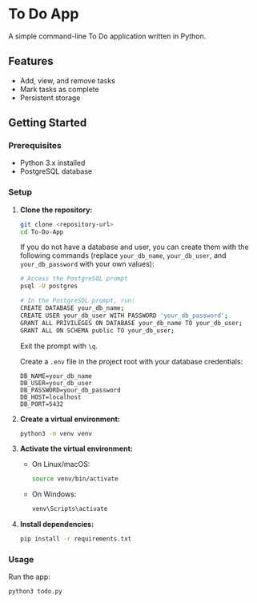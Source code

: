 # To Do App

A simple command-line To Do application written in Python.

## Features

- Add, view, and remove tasks
- Mark tasks as complete
- Persistent storage

## Getting Started

### Prerequisites

- Python 3.x installed
- PostgreSQL database

### Setup

1. **Clone the repository:**
    ```bash
    git clone <repository-url>
    cd To-Do-App
    ```

    If you do not have a database and user, you can create them with the following commands (replace `your_db_name`, `your_db_user`, and `your_db_password` with your own values):
    
    ```bash
    # Access the PostgreSQL prompt
    psql -U postgres

    # In the PostgreSQL prompt, run:
    CREATE DATABASE your_db_name;
    CREATE USER your_db_user WITH PASSWORD 'your_db_password';
    GRANT ALL PRIVILEGES ON DATABASE your_db_name TO your_db_user;
    GRANT ALL ON SCHEMA public TO your_db_user;
    ```

    Exit the prompt with `\q`.
    
    Create a `.env` file in the project root with your database credentials:
    ```
    DB_NAME=your_db_name
    DB_USER=your_db_user
    DB_PASSWORD=your_db_password
    DB_HOST=localhost
    DB_PORT=5432
    ```

2. **Create a virtual environment:**
    ```bash
    python3 -m venv venv
    ```

3. **Activate the virtual environment:**

    - On Linux/macOS:
      ```bash
      source venv/bin/activate
      ```
    - On Windows:
      ```bash
      venv\Scripts\activate
      ```

4. **Install dependencies:**
    ```bash
    pip install -r requirements.txt
    ```

### Usage

Run the app:
```bash
python3 todo.py
```
